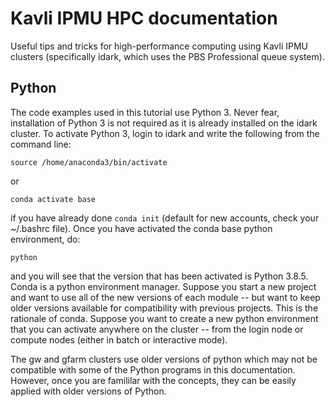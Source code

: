 # Kavli IPMU HPC documentation 
Useful tips and tricks for high-performance computing using Kavli IPMU clusters (specifically idark, which uses the PBS Professional queue system).

## Python

<p>The code examples used in this tutorial use Python 3. Never fear, installation of Python 3 is not required as it is already installed on the idark cluster. To activate Python 3, login to idark and write the following from the command line:</p>

    source /home/anaconda3/bin/activate

or 

    conda activate base

if you have already done `conda init` (default for new accounts, check your ~/.bashrc file). Once you have activated the conda base python environment, do:

    python

<p>and you will see that the version that has been activated is Python 3.8.5. Conda is a python environment manager. Suppose you start a new project and want to use all of the new versions of each module -- but want to keep older versions available for compatibility with previous projects. This is the rationale of conda. Suppose you want to create a new python environment that you can activate anywhere on the cluster -- from the login node or compute nodes (either in batch or interactive mode). </p>

The gw and gfarm clusters use older versions of python which may not be compatible with some of the Python programs in this documentation. However, once you are famililar with the concepts, they can be easily applied with older versions of Python. 
  
